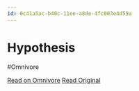 ```yaml
---
id: 0c41a5ac-b40c-11ee-a8de-4fc003e4d59a
---
```


# Hypothesis
#Omnivore

[Read on Omnivore](https://omnivore.app/me/hypothesis-18d0fd1f05a)
[Read Original](https://hypothes.is/a/SPI72rQKEe6VUTtmMpzqgA)

